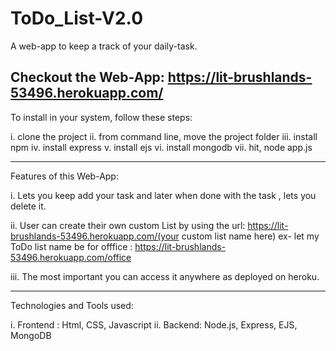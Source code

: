 # ToDo_List-V2.0
A web-app to keep a track of your daily-task.

Checkout the Web-App: https://lit-brushlands-53496.herokuapp.com/
-----------------------------------------------------------------------------------------------------------------------------------------------------

To install in your system, follow these steps:

i. clone the project
ii. from command line, move the project folder
iii. install npm
iv. install express
v. install ejs
vi. install mongodb
vii. hit, node app.js

------------------------------------------------------------------------------------------------------------------------------------------------------
Features of this Web-App:

i. Lets you keep add your task and later when done with the task , lets you delete it.

ii. User can create their own custom List by using the url: https://lit-brushlands-53496.herokuapp.com/(your custom list name here)
ex- let my ToDo list name be for offfice : https://lit-brushlands-53496.herokuapp.com/office

iii. The most important you can access it anywhere as deployed on heroku.

-------------------------------------------------------------------------------------------------------------------------------------------------------

Technologies and Tools used:

i. Frontend : Html, CSS, Javascript
ii. Backend: Node.js, Express, EJS, MongoDB
